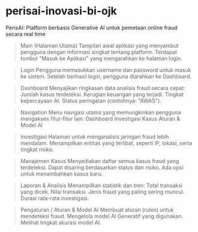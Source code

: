 # perisai-inovasi-bi-ojk

PerisAI: Platform berbasis Generative AI untuk pemetaan online fraud secara real time

> Main (Halaman Utama)
Tampilan awal aplikasi yang menyambut pengguna dengan informasi singkat tentang platform.
Terdapat tombol "Masuk ke Aplikasi" yang mengarahkan ke halaman login.

> Login
Pengguna memasukkan username dan password untuk masuk ke sistem.
Setelah berhasil login, pengguna diarahkan ke Dashboard.

> Dashboard
Menyajikan ringkasan data analisis fraud secara cepat:
Jumlah kasus terdeteksi.
Kerugian keuangan yang terjadi.
Tingkat kepercayaan AI.
Status peringatan (contohnya: "AWAS").

> Navigation
Menu navigasi utama yang memungkinkan pengguna mengakses fitur-fitur lain:
Dashboard
Investigasi
Kasus
Aturan & Model AI

> Investigasi
Halaman untuk menganalisis jaringan fraud lebih mendalam.
Menampilkan entitas yang terlibat, seperti IP, lokasi, serta tingkat risiko.

> Manajemen Kasus
Menyediakan daftar semua kasus fraud yang terdeteksi.
Dapat disaring berdasarkan status dan risiko.
Ada opsi untuk menambahkan kasus baru.

> Laporan & Analisis
Menampilkan statistik dan tren:
Total transaksi yang dicek.
Nilai transaksi.
Jenis fraud yang paling sering muncul.
Durasi rata-rata investigasi.

> Pengaturan / Aturan & Model AI
Membuat aturan (rules) untuk mendeteksi fraud.
Mengelola model AI Generatif yang digunakan.
Melihat tingkat akurasi model AI.

